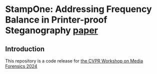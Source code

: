 # StampOne: Addressing Frequency Balance in Printer-proof Steganography [paper](dd)



## Introduction
This repository is a code release for [the CVPR Workshop on Media Forensics 2024](https://sites.google.com/view/wmf2024/)
